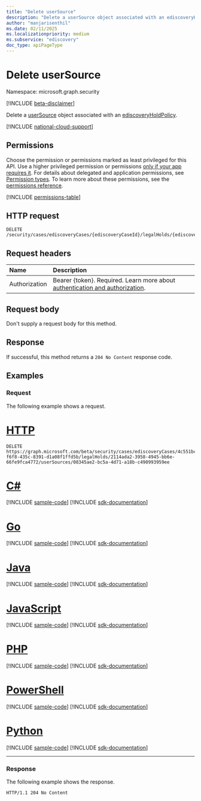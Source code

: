 ```yaml
---
title: "Delete userSource"
description: "Delete a userSource object associated with an ediscoveryHoldPolicy."
author: "manjarisenthil"
ms.date: 02/11/2025
ms.localizationpriority: medium
ms.subservice: "ediscovery"
doc_type: apiPageType
---
```


# Delete userSource

Namespace: microsoft.graph.security

[!INCLUDE [beta-disclaimer](../../includes/beta-disclaimer.md)]

Delete a [userSource](../resources/security-usersource.md) object associated with an [ediscoveryHoldPolicy](../resources/security-ediscoveryholdpolicy.md).

[!INCLUDE [national-cloud-support](../../includes/global-us.md)]

## Permissions

Choose the permission or permissions marked as least privileged for this API. Use a higher privileged permission or permissions [only if your app requires it](/graph/permissions-overview#best-practices-for-using-microsoft-graph-permissions). For details about delegated and application permissions, see [Permission types](/graph/permissions-overview#permission-types). To learn more about these permissions, see the [permissions reference](/graph/permissions-reference).

<!-- { "blockType": "permissions", "name": "security_ediscoveryholdpolicy_post_usersources" } -->
[!INCLUDE [permissions-table](../includes/permissions/security-ediscoveryholdpolicy-post-usersources-permissions.md)]

## HTTP request

<!-- {
  "blockType": "ignored"
}
-->
```http
DELETE /security/cases/ediscoveryCases/{ediscoveryCaseId}/legalHolds/{ediscoveryHoldPolicyId}/userSources/{userSourceId}
```

## Request headers

|Name|Description|
|:---|:---|
|Authorization|Bearer {token}. Required. Learn more about [authentication and authorization](/graph/auth/auth-concepts).|

## Request body

Don't supply a request body for this method.

## Response

If successful, this method returns a `204 No Content` response code.

## Examples

### Request

The following example shows a request.
# [HTTP](#tab/http)
<!-- {
  "blockType": "request",
  "name": "delete_ediscoveryusersource"
}
-->
```http
DELETE https://graph.microsoft.com/beta/security/cases/ediscoveryCases/4c551bc5-f6f8-435c-8391-d1a08f1ffd5b/legalHolds/2114ada2-3958-4945-bb6e-66fe9fca4772/userSources/08345ae2-bc5a-4d71-a18b-c490993959ee
```

# [C#](#tab/csharp)
[!INCLUDE [sample-code](../includes/snippets/csharp/delete-ediscoveryusersource-csharp-snippets.md)]
[!INCLUDE [sdk-documentation](../includes/snippets/snippets-sdk-documentation-link.md)]

# [Go](#tab/go)
[!INCLUDE [sample-code](../includes/snippets/go/delete-ediscoveryusersource-go-snippets.md)]
[!INCLUDE [sdk-documentation](../includes/snippets/snippets-sdk-documentation-link.md)]

# [Java](#tab/java)
[!INCLUDE [sample-code](../includes/snippets/java/delete-ediscoveryusersource-java-snippets.md)]
[!INCLUDE [sdk-documentation](../includes/snippets/snippets-sdk-documentation-link.md)]

# [JavaScript](#tab/javascript)
[!INCLUDE [sample-code](../includes/snippets/javascript/delete-ediscoveryusersource-javascript-snippets.md)]
[!INCLUDE [sdk-documentation](../includes/snippets/snippets-sdk-documentation-link.md)]

# [PHP](#tab/php)
[!INCLUDE [sample-code](../includes/snippets/php/delete-ediscoveryusersource-php-snippets.md)]
[!INCLUDE [sdk-documentation](../includes/snippets/snippets-sdk-documentation-link.md)]

# [PowerShell](#tab/powershell)
[!INCLUDE [sample-code](../includes/snippets/powershell/delete-ediscoveryusersource-powershell-snippets.md)]
[!INCLUDE [sdk-documentation](../includes/snippets/snippets-sdk-documentation-link.md)]

# [Python](#tab/python)
[!INCLUDE [sample-code](../includes/snippets/python/delete-ediscoveryusersource-python-snippets.md)]
[!INCLUDE [sdk-documentation](../includes/snippets/snippets-sdk-documentation-link.md)]

---

### Response

The following example shows the response.

<!-- {
  "blockType": "response",
  "truncated": true
}
-->
```http
HTTP/1.1 204 No Content
```
